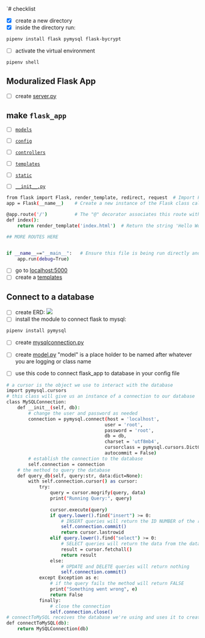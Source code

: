 `# checklist

- [x] create a new directory
- [x] inside the directory run:

```bash
pipenv install flask pymysql flask-bycrypt
```

- [ ] activate the virtual environment

```bash
pipenv shell
```
## Moduralized Flask App
- [ ] create [server.py](server.py)

## make `flask_app`

- [ ] [`models`](flask_app/models/user.py)
- [ ] [`config`](flask_app/config/mysqlconnection.py)
- [ ] [`controllers`](flask_app/controllers/users.py)
- [ ] [`templates`](flask_app/templates/index.html)
- [ ] [`static`](flask_app/static/css/style.css)

- [ ] [`__init__.py`](flask_app/__init__.py)

```bash
from flask import Flask, render_template, redirect, request  # Import Flask to allow us to create our app
app = Flask(__name__)    # Create a new instance of the Flask class called "app"

@app.route('/')          # The "@" decorator associates this route with the function immediately following
def index():
    return render_template('index.html')  # Return the string 'Hello World!' as a response

## MORE ROUTES HERE 


if __name__=="__main__":   # Ensure this file is being run directly and not from a different module    
    app.run(debug=True)
``` 

- [ ] go to [localhost:5000](http://localhost:5000/)
- [ ] create a [templates](templates/index.html)

## Connect to a database

- [ ] create ERD: ![](comics_ERD.png)
- [ ] install the module to connect flask to mysql:

```bash
pipenv install pymysql
```

- [ ] create [mysqlconnection.py](mysqlconnection.py)
- [ ] create [model.py](model.py)  "model" is a place holder to be named after whatever you are logging or class name


- [ ] use this code to connect flask_app to database in your config file

```bash
# a cursor is the object we use to interact with the database
import pymysql.cursors
# this class will give us an instance of a connection to our database
class MySQLConnection:
    def __init__(self, db):
        # change the user and password as needed
        connection = pymysql.connect(host = 'localhost',
                                    user = 'root', 
                                    password = 'root', 
                                    db = db,
                                    charset = 'utf8mb4',
                                    cursorclass = pymysql.cursors.DictCursor,
                                    autocommit = False)
        # establish the connection to the database
        self.connection = connection
    # the method to query the database
    def query_db(self, query:str, data:dict=None):
        with self.connection.cursor() as cursor:
            try:
                query = cursor.mogrify(query, data)
                print("Running Query:", query)
     
                cursor.execute(query)
                if query.lower().find("insert") >= 0:
                    # INSERT queries will return the ID NUMBER of the row inserted
                    self.connection.commit()
                    return cursor.lastrowid
                elif query.lower().find("select") >= 0:
                    # SELECT queries will return the data from the database as a LIST OF DICTIONARIES
                    result = cursor.fetchall()
                    return result
                else:
                    # UPDATE and DELETE queries will return nothing
                    self.connection.commit()
            except Exception as e:
                # if the query fails the method will return FALSE
                print("Something went wrong", e)
                return False
            finally:
                # close the connection
                self.connection.close() 
# connectToMySQL receives the database we're using and uses it to create an instance of MySQLConnection
def connectToMySQL(db):
    return MySQLConnection(db)
```